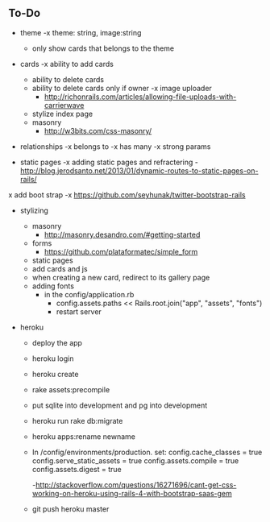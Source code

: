 

To-Do 
------------------------------------------------------


- theme 
	-x theme: string, image:string
	- only show cards that belongs to the theme

- cards
	-x ability to add cards
	- ability to delete cards 
	- ability to delete cards only if owner
	-x image uploader
		- http://richonrails.com/articles/allowing-file-uploads-with-carrierwave
	- stylize index page
	- masonry
		- http://w3bits.com/css-masonry/

- relationships
	-x belongs to 
	-x has many 
	-x strong params 
 
 - static pages
	-x adding static pages and refractering 
		- http://blog.jerodsanto.net/2013/01/dynamic-routes-to-static-pages-on-rails/

x add boot strap
	-x https://github.com/seyhunak/twitter-bootstrap-rails

- stylizing 
	- masonry
		- http://masonry.desandro.com/#getting-started
	- forms 
		- https://github.com/plataformatec/simple_form
	- static pages
	- add cards and js
	- when creating a new card, redirect to its gallery page
	- adding fonts
		- in the config/application.rb
			-  config.assets.paths << Rails.root.join("app", "assets", "fonts")
			-  restart server



- heroku 
	- deploy the app
	- heroku login 
	- heroku create 
	- rake assets:precompile
	- put sqlite into development and pg into development
	- heroku run rake db:migrate
	- heroku apps:rename newname
	- In /config/environments/production. set:
		config.cache_classes = true
		config.serve_static_assets = true
		config.assets.compile = true
		config.assets.digest = true

		-http://stackoverflow.com/questions/16271696/cant-get-css-working-on-heroku-using-rails-4-with-bootstrap-saas-gem
	- git push heroku master





	










	